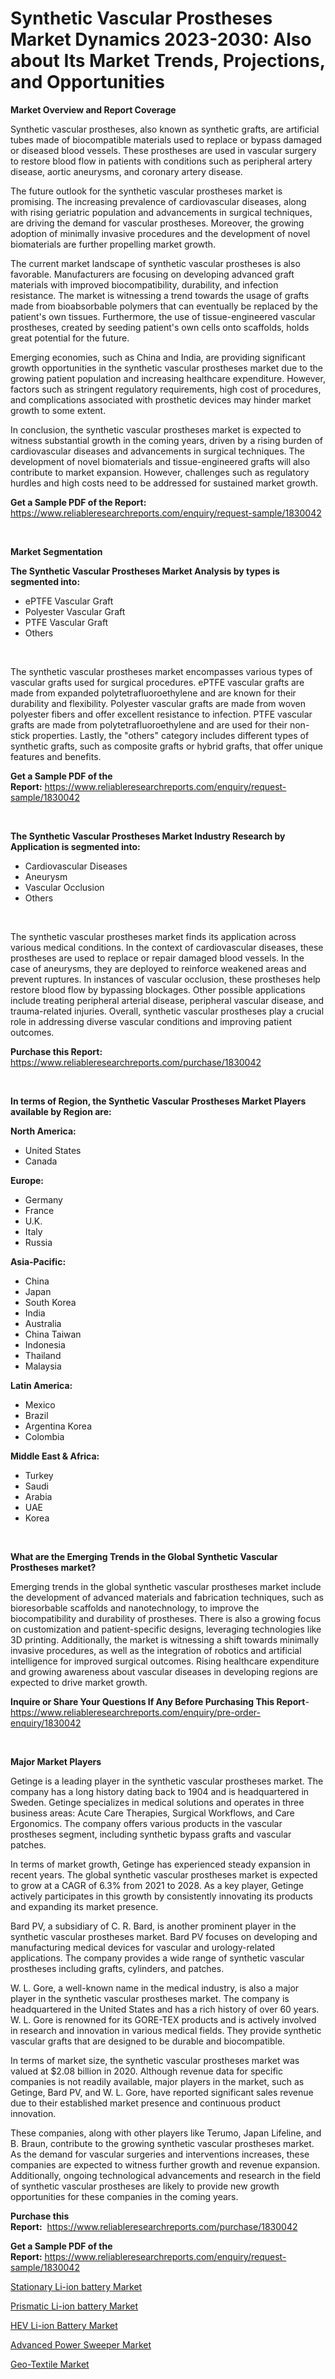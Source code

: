 <p><h1>Synthetic Vascular Prostheses Market Dynamics 2023-2030: Also about Its Market Trends, Projections, and Opportunities</h1></p><p><strong>Market Overview and Report Coverage</strong></p>
<p><p>Synthetic vascular prostheses, also known as synthetic grafts, are artificial tubes made of biocompatible materials used to replace or bypass damaged or diseased blood vessels. These prostheses are used in vascular surgery to restore blood flow in patients with conditions such as peripheral artery disease, aortic aneurysms, and coronary artery disease.</p><p>The future outlook for the synthetic vascular prostheses market is promising. The increasing prevalence of cardiovascular diseases, along with rising geriatric population and advancements in surgical techniques, are driving the demand for vascular prostheses. Moreover, the growing adoption of minimally invasive procedures and the development of novel biomaterials are further propelling market growth.</p><p>The current market landscape of synthetic vascular prostheses is also favorable. Manufacturers are focusing on developing advanced graft materials with improved biocompatibility, durability, and infection resistance. The market is witnessing a trend towards the usage of grafts made from bioabsorbable polymers that can eventually be replaced by the patient's own tissues. Furthermore, the use of tissue-engineered vascular prostheses, created by seeding patient's own cells onto scaffolds, holds great potential for the future.</p><p>Emerging economies, such as China and India, are providing significant growth opportunities in the synthetic vascular prostheses market due to the growing patient population and increasing healthcare expenditure. However, factors such as stringent regulatory requirements, high cost of procedures, and complications associated with prosthetic devices may hinder market growth to some extent.</p><p>In conclusion, the synthetic vascular prostheses market is expected to witness substantial growth in the coming years, driven by a rising burden of cardiovascular diseases and advancements in surgical techniques. The development of novel biomaterials and tissue-engineered grafts will also contribute to market expansion. However, challenges such as regulatory hurdles and high costs need to be addressed for sustained market growth.</p></p>
<p><strong>Get a Sample PDF of the Report:</strong> <a href="https://www.reliableresearchreports.com/enquiry/request-sample/1830042">https://www.reliableresearchreports.com/enquiry/request-sample/1830042</a></p>
<p>&nbsp;</p>
<p><strong>Market Segmentation</strong></p>
<p><strong>The Synthetic Vascular Prostheses Market Analysis by types is segmented into:</strong></p>
<p><ul><li>ePTFE Vascular Graft</li><li>Polyester Vascular Graft</li><li>PTFE Vascular Graft</li><li>Others</li></ul></p>
<p>&nbsp;</p>
<p><p>The synthetic vascular prostheses market encompasses various types of vascular grafts used for surgical procedures. ePTFE vascular grafts are made from expanded polytetrafluoroethylene and are known for their durability and flexibility. Polyester vascular grafts are made from woven polyester fibers and offer excellent resistance to infection. PTFE vascular grafts are made from polytetrafluoroethylene and are used for their non-stick properties. Lastly, the "others" category includes different types of synthetic grafts, such as composite grafts or hybrid grafts, that offer unique features and benefits.</p></p>
<p><strong>Get a Sample PDF of the Report:</strong>&nbsp;<a href="https://www.reliableresearchreports.com/enquiry/request-sample/1830042">https://www.reliableresearchreports.com/enquiry/request-sample/1830042</a></p>
<p>&nbsp;</p>
<p><strong>The Synthetic Vascular Prostheses Market Industry Research by Application is segmented into:</strong></p>
<p><ul><li>Cardiovascular Diseases</li><li>Aneurysm</li><li>Vascular Occlusion</li><li>Others</li></ul></p>
<p>&nbsp;</p>
<p><p>The synthetic vascular prostheses market finds its application across various medical conditions. In the context of cardiovascular diseases, these prostheses are used to replace or repair damaged blood vessels. In the case of aneurysms, they are deployed to reinforce weakened areas and prevent ruptures. In instances of vascular occlusion, these prostheses help restore blood flow by bypassing blockages. Other possible applications include treating peripheral arterial disease, peripheral vascular disease, and trauma-related injuries. Overall, synthetic vascular prostheses play a crucial role in addressing diverse vascular conditions and improving patient outcomes.</p></p>
<p><strong>Purchase this Report:</strong>&nbsp; <a href="https://www.reliableresearchreports.com/purchase/1830042">https://www.reliableresearchreports.com/purchase/1830042</a></p>
<p>&nbsp;</p>
<p><strong>In terms of Region, the Synthetic Vascular Prostheses Market Players available by Region are:</strong></p>
<p>
    <p> <strong> North America: </strong>
        <ul>
            <li>United States</li>
            <li>Canada</li>
        </ul>
        </p> 
    <p> <strong> Europe: </strong>
        <ul>
            <li>Germany</li>
            <li>France</li>
            <li>U.K.</li>
            <li>Italy</li>
            <li>Russia</li>
        </ul>
        </p> 
    <p> <strong> Asia-Pacific: </strong>
        <ul>
            <li>China</li>
            <li>Japan</li>
            <li>South Korea</li>
            <li>India</li>
            <li>Australia</li>
            <li>China Taiwan</li>
            <li>Indonesia</li>
            <li>Thailand</li>
            <li>Malaysia</li>
        </ul>
        </p> 
    <p> <strong> Latin America: </strong>
        <ul>
            <li>Mexico</li>
            <li>Brazil</li>
            <li>Argentina Korea</li>
            <li>Colombia</li>
        </ul>
        </p> 
    <p> <strong> Middle East & Africa: </strong>
        <ul>
            <li>Turkey</li>
            <li>Saudi</li>
            <li>Arabia</li>
            <li>UAE</li>
            <li>Korea</li>
        </ul>
    </p>
    </p>
<p>&nbsp;</p>
<p><strong>What are the Emerging Trends in the Global Synthetic Vascular Prostheses market?</strong></p>
<p><p>Emerging trends in the global synthetic vascular prostheses market include the development of advanced materials and fabrication techniques, such as bioresorbable scaffolds and nanotechnology, to improve the biocompatibility and durability of prostheses. There is also a growing focus on customization and patient-specific designs, leveraging technologies like 3D printing. Additionally, the market is witnessing a shift towards minimally invasive procedures, as well as the integration of robotics and artificial intelligence for improved surgical outcomes. Rising healthcare expenditure and growing awareness about vascular diseases in developing regions are expected to drive market growth.</p></p>
<p><strong>Inquire or Share Your Questions If Any Before Purchasing This Report</strong>- <a href="https://www.reliableresearchreports.com/enquiry/pre-order-enquiry/1830042">https://www.reliableresearchreports.com/enquiry/pre-order-enquiry/1830042</a></p>
<p>&nbsp;</p>
<p><strong>Major Market Players</strong></p>
<p><p>Getinge is a leading player in the synthetic vascular prostheses market. The company has a long history dating back to 1904 and is headquartered in Sweden. Getinge specializes in medical solutions and operates in three business areas: Acute Care Therapies, Surgical Workflows, and Care Ergonomics. The company offers various products in the vascular prostheses segment, including synthetic bypass grafts and vascular patches.</p><p>In terms of market growth, Getinge has experienced steady expansion in recent years. The global synthetic vascular prostheses market is expected to grow at a CAGR of 6.3% from 2021 to 2028. As a key player, Getinge actively participates in this growth by consistently innovating its products and expanding its market presence.</p><p>Bard PV, a subsidiary of C. R. Bard, is another prominent player in the synthetic vascular prostheses market. Bard PV focuses on developing and manufacturing medical devices for vascular and urology-related applications. The company provides a wide range of synthetic vascular prostheses including grafts, cylinders, and patches.</p><p>W. L. Gore, a well-known name in the medical industry, is also a major player in the synthetic vascular prostheses market. The company is headquartered in the United States and has a rich history of over 60 years. W. L. Gore is renowned for its GORE-TEX products and is actively involved in research and innovation in various medical fields. They provide synthetic vascular grafts that are designed to be durable and biocompatible.</p><p>In terms of market size, the synthetic vascular prostheses market was valued at $2.08 billion in 2020. Although revenue data for specific companies is not readily available, major players in the market, such as Getinge, Bard PV, and W. L. Gore, have reported significant sales revenue due to their established market presence and continuous product innovation.</p><p>These companies, along with other players like Terumo, Japan Lifeline, and B. Braun, contribute to the growing synthetic vascular prostheses market. As the demand for vascular surgeries and interventions increases, these companies are expected to witness further growth and revenue expansion. Additionally, ongoing technological advancements and research in the field of synthetic vascular prostheses are likely to provide new growth opportunities for these companies in the coming years.</p></p>
<p><strong>Purchase this Report:</strong>&nbsp;&nbsp;<a href="https://www.reliableresearchreports.com/purchase/1830042">https://www.reliableresearchreports.com/purchase/1830042</a></p>
<p></p>
<p><strong>Get a Sample PDF of the Report:</strong>&nbsp;<a href="https://www.reliableresearchreports.com/enquiry/request-sample/1830042">https://www.reliableresearchreports.com/enquiry/request-sample/1830042</a></p>
<p><p><a href="https://www.linkedin.com/pulse/stationary-li-ion-battery-market-size-2023-2030-global/">Stationary Li-ion battery Market</a></p><p><a href="https://www.linkedin.com/pulse/prismatic-li-ion-battery-market-research-report-unlocks-analysis/">Prismatic Li-ion battery Market</a></p><p><a href="https://www.linkedin.com/pulse/hev-li-ion-battery-market-research-report-unlocks-analysis/">HEV Li-ion Battery Market</a></p><p><a href="https://medium.com/@janicegriffin2022/decoding-advanced-power-sweeper-market-metrics-market-share-trends-and-growth-patterns-344afe83bcb7">Advanced Power Sweeper Market</a></p><p><a href="https://medium.com/@barbarafranklin1904/geo-textile-market-insight-market-trends-growth-forecasted-from-2023-to-2030-7abeb08c430d">Geo-Textile Market</a></p></p>